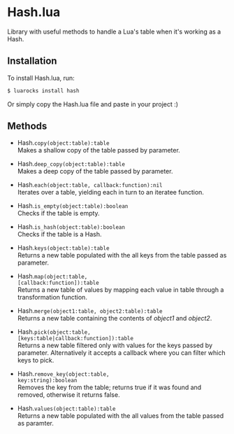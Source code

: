 # Hash.lua

Library with useful methods to handle a Lua's table when it's working as a Hash.

## Installation
To install Hash.lua, run:
```sh
$ luarocks install hash
```

Or simply copy the Hash.lua file and paste in your project :)

## Methods
* Hash.<code>copy(object:table):table</code><br />
Makes a shallow copy of the table passed by parameter.

* Hash.<code>deep_copy(object:table):table</code><br />
Makes a deep copy of the table passed by parameter.

* Hash.<code>each(object:table, callback:function):nil</code><br />
Iterates over a table, yielding each in turn to an iteratee function.

* Hash.<code>is_empty(object:table):boolean</code><br />
Checks if the table is empty.

* Hash.<code>is_hash(object:table):boolean</code><br />
Checks if the table is a Hash.

* Hash.<code>keys(object:table):table</code><br />
Returns a new table populated with the all keys from the table passed as parameter.

* Hash.<code>map(object:table, [callback:function]):table</code><br />
Returns a new table of values by mapping each value in table through a transformation function.

* Hash.<code>merge(object1:table, object2:table):table</code><br />
Returns a new table containing the contents of *object1* and *object2*.

* Hash.<code>pick(object:table, [keys:table|callback:function]):table</code><br />
Returns a new table filtered only with values for the keys passed by parameter. Alternatively it accepts a callback where you can filter which keys to pick.

* Hash.<code>remove_key(object:table, key:string):boolean</code><br />
Removes the key from the table; returns true if it was found and removed, otherwise it returns false.

* Hash.<code>values(object:table):table</code><br />
Returns a new table populated with the all values from the table passed as paramter.
